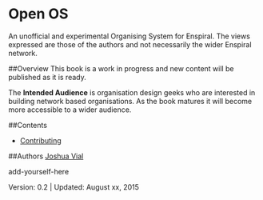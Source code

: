 # Open OS
An unofficial and experimental Organising System for Enspiral. The views expressed are those of the authors and not necessarily the wider Enspiral network.

##Overview 
This book is a work in progress and new content will be published as it is ready.

The **Intended Audience** is organisation design geeks who are interested in building network based organisations. As the book matures it will become more accessible to a wider audience.

##Contents

* [Contributing](./CONTRIBUTING.md)

##Authors
[Joshua Vial](http://joshuavial.com)

add-yourself-here

Version: 0.2 | Updated: August xx, 2015